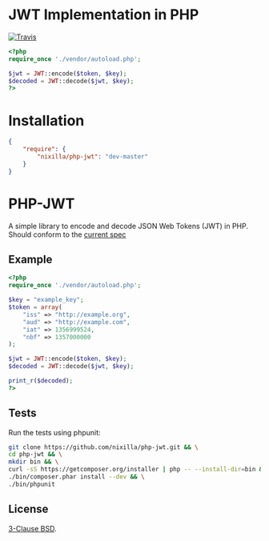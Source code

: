 JWT Implementation in PHP
=========================

[![Travis](https://travis-ci.org/nixilla/php-jwt.png)](https://travis-ci.org/nixilla/php-jwt)

```php
<?php
require_once './vendor/autoload.php';

$jwt = JWT::encode($token, $key);
$decoded = JWT::decode($jwt, $key);
?>
```

Installation
============

```json
{
    "require": {
        "nixilla/php-jwt": "dev-master"
    }
}
```

PHP-JWT
=======
A simple library to encode and decode JSON Web Tokens (JWT) in PHP. Should
conform to the [current spec](http://tools.ietf.org/html/draft-ietf-oauth-json-web-token-06)

Example
-------
```php
<?php
require_once './vendor/autoload.php';

$key = "example_key";
$token = array(
    "iss" => "http://example.org",
    "aud" => "http://example.com",
    "iat" => 1356999524,
    "nbf" => 1357000000
);

$jwt = JWT::encode($token, $key);
$decoded = JWT::decode($jwt, $key);

print_r($decoded);
?>
```

Tests
-----
Run the tests using phpunit:

```bash
git clone https://github.com/nixilla/php-jwt.git && \
cd php-jwt && \
mkdir bin && \
curl -sS https://getcomposer.org/installer | php -- --install-dir=bin && \
./bin/composer.phar install --dev && \
./bin/phpunit
```

License
-------
[3-Clause BSD](http://opensource.org/licenses/BSD-3-Clause).
